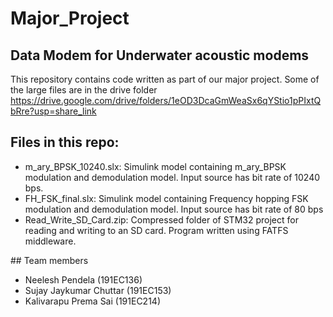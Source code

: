 # Major_Project

## Data Modem for Underwater acoustic modems

This repository contains code written as part of our major project. Some of the large files are in the drive folder https://drive.google.com/drive/folders/1eOD3DcaGmWeaSx6qYStio1pPIxtQbRre?usp=share_link 

## Files in this repo:
<ul>
  <li> m_ary_BPSK_10240.slx: Simulink model containing m_ary_BPSK modulation and demodulation model. Input source has bit rate of 10240 bps. 
  <li> FH_FSK_final.slx: Simulink model containing Frequency hopping FSK modulation and demodulation model. Input source has bit rate of 80 bps
  <li> Read_Write_SD_Card.zip: Compressed folder of STM32 project for reading and writing to an SD card. Program written using FATFS middleware.
</ul>
## Team members

<ul>
<li> Neelesh Pendela (191EC136)
<li> Sujay Jaykumar Chuttar (191EC153)
<li> Kalivarapu Prema Sai (191EC214)
</ul>
